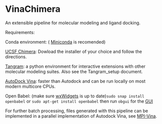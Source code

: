 # VinaChimera
An extensible pipeline for molecular modeling and ligand docking.

Requirements:

Conda environment: ( [Miniconda](https://docs.conda.io/en/latest/miniconda.html#) is recomended)


[UCSF Chimera](https://www.cgl.ucsf.edu/chimera/download.html): Dowload the installer of your choice and follow the directions.

[Tangram](https://github.com/insilichem/tangram): a python environment for interactive extensions with other molecular modeling suites. Also see the Tangram_setup document.

[AutoDock Vina](http://vina.scripps.edu/index.html): faster than Autodock and can be run locally on most modern multicore CPUs.

Open Babel: (make sure [wxWidgets](https://wiki.wxwidgets.org/Installing_and_configuring_under_Ubuntu) is up to date)```sudo snap install openbabel``` or ```sudo apt-get install openbabel```
then run ```obgui``` for the [GUI](https://open-babel.readthedocs.io/en/latest/GUI/GUI.html)


For further batch processing, files generated with this pipeline can be implemented in a parallel implementation of Autodock Vina, see [MPI-Vina](https://github.com/mokarrom/mpi-vina).


